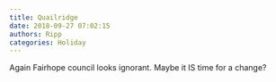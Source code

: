 ```yaml
---
title: Quailridge
date: 2018-09-27 07:02:15
authors: Ripp
categories: Holiday
---
```


 Again Fairhope council looks ignorant. Maybe it IS time for a change?